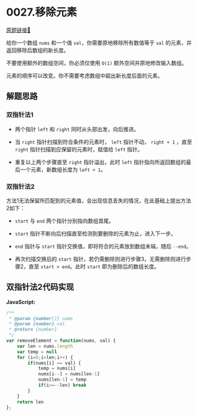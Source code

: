# 0027.移除元素
[原题链接🔗](https://leetcode-cn.com/problems/remove-element/)  

给你一个数组 `nums` 和一个值 `val`，你需要原地移除所有数值等于 `val` 的元素，并返回移除后数组的新长度。

不要使用额外的数组空间，你必须仅使用 `O(1)` 额外空间并原地修改输入数组。

元素的顺序可以改变。你不需要考虑数组中超出新长度后面的元素。

## 解题思路

### 双指针法1

  - 两个指针 `left` 和 `right` 同时从头部出发，向后推进。

  - 当 `right` 指针扫描到符合条件的元素时， `left` 指针不动， `right + 1` ，直至 `right` 指针扫描到应保留的元素时，赋值给 `left` 指针。

  - 重复以上两个步骤直至 `right` 指针溢出，此时 `left` 指针指向所返回数组的最后一个元素，新数组长度为 `left + 1`。

### 双指针法2

方法1无法保留所匹配到的元素值，会出现信息丢失的情况，在此基础上提出方法2如下：

  - `start` 与 `end` 两个指针分别指向数组首尾。
  
  - `start` 指针不断向后扫描直至检测到要删除的元素为止，进入下一步。

  - `end` 指针与 `start` 指针交换值，即将符合的元素放到数组末端，随后 `--end`。

  - 再次扫描交换后的 `start` 指针，若仍需删除则进行步骤3，无需删除则进行步骤2，直至 `start > end`。此时 `start` 即为删除后的数组长度。

## 双指针法2代码实现

**JavaScript:**
```javascript
/**
 * @param {number[]} nums
 * @param {number} val
 * @return {number}
 */
var removeElement = function(nums, val) {
    var len = nums.length
    var temp = null
    for (i=0;i<len;i++) {
        if(nums[i] == val) {
            temp = nums[i]
            nums[i--] = nums[len-1]
            nums[len-1] = temp
            if(i>=--len) break
        }
    }
    return len
};
```
